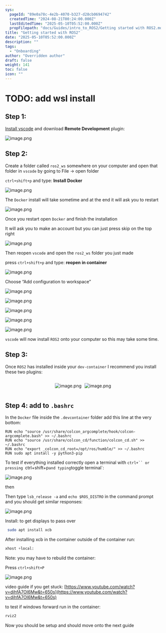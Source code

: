 ```yaml
---
sys:
  pageId: "89e0a78c-4e2b-4070-b327-d28cb0694742"
  createdTime: "2024-08-21T00:24:00.000Z"
  lastEditedTime: "2025-05-10T05:52:00.000Z"
  propFilepath: "docs/Guides/intro_to_ROS2/Getting started with ROS2.md"
title: "Getting started with ROS2"
date: "2025-05-10T05:52:00.000Z"
description: ""
tags:
  - "Onboarding"
author: "Overridden author"
draft: false
weight: 141
toc: false
icon: ""
---
```


# TODO: add wsl install

## Step 1:

[Install vscode](https://code.visualstudio.com/download) and download **Remote Development** plugin:

![image.png](https://prod-files-secure.s3.us-west-2.amazonaws.com/d518164a-d88e-44d1-a4ee-3adb3bd8bce0/efb52993-1881-4a40-b95e-6f020334f022/image.png?X-Amz-Algorithm=AWS4-HMAC-SHA256&X-Amz-Content-Sha256=UNSIGNED-PAYLOAD&X-Amz-Credential=ASIAZI2LB4662BDJC3AN%2F20250610%2Fus-west-2%2Fs3%2Faws4_request&X-Amz-Date=20250610T132621Z&X-Amz-Expires=3600&X-Amz-Security-Token=IQoJb3JpZ2luX2VjEOX%2F%2F%2F%2F%2F%2F%2F%2F%2F%2FwEaCXVzLXdlc3QtMiJHMEUCIQC5fMxvxBtGxsN2%2FSNiJb%2FVuhGamqyJLafVmlMW3kCygQIgTyYIw2F26T1JmJkkcc4hi80WeOkicoumswbIpyt5OhYqiAQIvv%2F%2F%2F%2F%2F%2F%2F%2F%2F%2FARAAGgw2Mzc0MjMxODM4MDUiDKPOqo4ydmF2ad6bCyrcA0uKX5s1eCoYYuQUAhsKLgf6kTglr8Usvn6JVuGENI33nQwcMEAZtP8u%2B3PM2euMlG8j4LFUPPzSrpETrw5ZjCEzzmeeEOTmxJgf%2Ba3dRyXFzQNsYn1QaCAUk7GdqjiCSMNTc4l66k2G1b4SoRMa5vihESGUNFnTTYxpd8yAjgOJ3lWy5wQOU11MTBq6bKNam9k6A%2BQIB8%2Fvni5DQn7EibtfRNQL3Q80I7nKBlZrdUl8oKpJmExjnTE28n83ASrGSIuf8YiOYcwKq3kjfu7x0qvlOXbvJ%2FVOcuXKRQ%2B1b9eu%2BUwQ%2BfCCmFCrt5jit00LohNtiTsdkk1fIbO1jEc83wRqYpCMe6lEwwJS7VfbKfQ9iLNMlsh91RFVHCbSWi%2FdDk7RJt3%2BXsZm%2BK3Mbp4j%2BWzisgb8XeWmfByULUr58anmVIy0ZqkTVdxkpicf6Vf8QNEuZHisMvTT%2Bmz3YvsTaV3Ch9AlUW%2FXNfm7n5XvcoPG3XHeJiTtUH4rD9gfIS2%2BWT1a5%2Bbbp9wRGm1uG5P%2BmRujYdw1AfFV2xcwFGLR%2FbQGROkNbfKNGYkrVQYJISbgM0pb7%2FTaId0%2F2foyDHH9aBnBK34lTX3bpz7JA%2BchTTsKDCmjrg3bxuipwe%2BUMJnRoMIGOqUB9wFka1IU%2Fy4rS4wcf9Z5nMn0YIHjJ0RcFwxl7vuUgthTbg8gfWfE%2B0mHFsd2yNeKWnEvuCo5szdnYir%2Bu79pTpp1eU%2BT849GnCVT%2B723ztkGxGTE00iLCUby%2F0E3RFnPnrOZOKAUzKxLxH75Z6nQD9ePMRej0U%2BOb9Le7Kt1qw3Kex7iXg2CLlUxFHVWbDdF432uMREZ4CmqqKeXqtYsRAaf1g1j&X-Amz-Signature=ebf9f2078c756c6ab2b756504a99ad4a31d8496f5a4a28849cef6a6d43ff3511&X-Amz-SignedHeaders=host&x-id=GetObject)

## Step 2:

Create a folder called `ros2_ws` somewhere on your computer and open that folder in `vscode` by going to File → open folder 

`ctrl+shift+p` and type: **Install Docker**

![image.png](https://prod-files-secure.s3.us-west-2.amazonaws.com/d518164a-d88e-44d1-a4ee-3adb3bd8bce0/2269dc0e-1cd5-47ff-bceb-c04ad9b2eab0/image.png?X-Amz-Algorithm=AWS4-HMAC-SHA256&X-Amz-Content-Sha256=UNSIGNED-PAYLOAD&X-Amz-Credential=ASIAZI2LB4662BDJC3AN%2F20250610%2Fus-west-2%2Fs3%2Faws4_request&X-Amz-Date=20250610T132621Z&X-Amz-Expires=3600&X-Amz-Security-Token=IQoJb3JpZ2luX2VjEOX%2F%2F%2F%2F%2F%2F%2F%2F%2F%2FwEaCXVzLXdlc3QtMiJHMEUCIQC5fMxvxBtGxsN2%2FSNiJb%2FVuhGamqyJLafVmlMW3kCygQIgTyYIw2F26T1JmJkkcc4hi80WeOkicoumswbIpyt5OhYqiAQIvv%2F%2F%2F%2F%2F%2F%2F%2F%2F%2FARAAGgw2Mzc0MjMxODM4MDUiDKPOqo4ydmF2ad6bCyrcA0uKX5s1eCoYYuQUAhsKLgf6kTglr8Usvn6JVuGENI33nQwcMEAZtP8u%2B3PM2euMlG8j4LFUPPzSrpETrw5ZjCEzzmeeEOTmxJgf%2Ba3dRyXFzQNsYn1QaCAUk7GdqjiCSMNTc4l66k2G1b4SoRMa5vihESGUNFnTTYxpd8yAjgOJ3lWy5wQOU11MTBq6bKNam9k6A%2BQIB8%2Fvni5DQn7EibtfRNQL3Q80I7nKBlZrdUl8oKpJmExjnTE28n83ASrGSIuf8YiOYcwKq3kjfu7x0qvlOXbvJ%2FVOcuXKRQ%2B1b9eu%2BUwQ%2BfCCmFCrt5jit00LohNtiTsdkk1fIbO1jEc83wRqYpCMe6lEwwJS7VfbKfQ9iLNMlsh91RFVHCbSWi%2FdDk7RJt3%2BXsZm%2BK3Mbp4j%2BWzisgb8XeWmfByULUr58anmVIy0ZqkTVdxkpicf6Vf8QNEuZHisMvTT%2Bmz3YvsTaV3Ch9AlUW%2FXNfm7n5XvcoPG3XHeJiTtUH4rD9gfIS2%2BWT1a5%2Bbbp9wRGm1uG5P%2BmRujYdw1AfFV2xcwFGLR%2FbQGROkNbfKNGYkrVQYJISbgM0pb7%2FTaId0%2F2foyDHH9aBnBK34lTX3bpz7JA%2BchTTsKDCmjrg3bxuipwe%2BUMJnRoMIGOqUB9wFka1IU%2Fy4rS4wcf9Z5nMn0YIHjJ0RcFwxl7vuUgthTbg8gfWfE%2B0mHFsd2yNeKWnEvuCo5szdnYir%2Bu79pTpp1eU%2BT849GnCVT%2B723ztkGxGTE00iLCUby%2F0E3RFnPnrOZOKAUzKxLxH75Z6nQD9ePMRej0U%2BOb9Le7Kt1qw3Kex7iXg2CLlUxFHVWbDdF432uMREZ4CmqqKeXqtYsRAaf1g1j&X-Amz-Signature=1b04b4034c66e8df791d6bb8764250e057503aa1cbb91791845624a101392d1b&X-Amz-SignedHeaders=host&x-id=GetObject)

The `Docker` install will take sometime and at the end it will ask you to restart

![image.png](https://prod-files-secure.s3.us-west-2.amazonaws.com/d518164a-d88e-44d1-a4ee-3adb3bd8bce0/ed233f78-be33-4b1f-b89c-9c346c0e961e/image.png?X-Amz-Algorithm=AWS4-HMAC-SHA256&X-Amz-Content-Sha256=UNSIGNED-PAYLOAD&X-Amz-Credential=ASIAZI2LB4662BDJC3AN%2F20250610%2Fus-west-2%2Fs3%2Faws4_request&X-Amz-Date=20250610T132621Z&X-Amz-Expires=3600&X-Amz-Security-Token=IQoJb3JpZ2luX2VjEOX%2F%2F%2F%2F%2F%2F%2F%2F%2F%2FwEaCXVzLXdlc3QtMiJHMEUCIQC5fMxvxBtGxsN2%2FSNiJb%2FVuhGamqyJLafVmlMW3kCygQIgTyYIw2F26T1JmJkkcc4hi80WeOkicoumswbIpyt5OhYqiAQIvv%2F%2F%2F%2F%2F%2F%2F%2F%2F%2FARAAGgw2Mzc0MjMxODM4MDUiDKPOqo4ydmF2ad6bCyrcA0uKX5s1eCoYYuQUAhsKLgf6kTglr8Usvn6JVuGENI33nQwcMEAZtP8u%2B3PM2euMlG8j4LFUPPzSrpETrw5ZjCEzzmeeEOTmxJgf%2Ba3dRyXFzQNsYn1QaCAUk7GdqjiCSMNTc4l66k2G1b4SoRMa5vihESGUNFnTTYxpd8yAjgOJ3lWy5wQOU11MTBq6bKNam9k6A%2BQIB8%2Fvni5DQn7EibtfRNQL3Q80I7nKBlZrdUl8oKpJmExjnTE28n83ASrGSIuf8YiOYcwKq3kjfu7x0qvlOXbvJ%2FVOcuXKRQ%2B1b9eu%2BUwQ%2BfCCmFCrt5jit00LohNtiTsdkk1fIbO1jEc83wRqYpCMe6lEwwJS7VfbKfQ9iLNMlsh91RFVHCbSWi%2FdDk7RJt3%2BXsZm%2BK3Mbp4j%2BWzisgb8XeWmfByULUr58anmVIy0ZqkTVdxkpicf6Vf8QNEuZHisMvTT%2Bmz3YvsTaV3Ch9AlUW%2FXNfm7n5XvcoPG3XHeJiTtUH4rD9gfIS2%2BWT1a5%2Bbbp9wRGm1uG5P%2BmRujYdw1AfFV2xcwFGLR%2FbQGROkNbfKNGYkrVQYJISbgM0pb7%2FTaId0%2F2foyDHH9aBnBK34lTX3bpz7JA%2BchTTsKDCmjrg3bxuipwe%2BUMJnRoMIGOqUB9wFka1IU%2Fy4rS4wcf9Z5nMn0YIHjJ0RcFwxl7vuUgthTbg8gfWfE%2B0mHFsd2yNeKWnEvuCo5szdnYir%2Bu79pTpp1eU%2BT849GnCVT%2B723ztkGxGTE00iLCUby%2F0E3RFnPnrOZOKAUzKxLxH75Z6nQD9ePMRej0U%2BOb9Le7Kt1qw3Kex7iXg2CLlUxFHVWbDdF432uMREZ4CmqqKeXqtYsRAaf1g1j&X-Amz-Signature=5e5401c7ba78cf95365f5193c750c16702362e5583cf1600bd884ef21f1e6ad2&X-Amz-SignedHeaders=host&x-id=GetObject)

Once you restart open `Docker` and finish the installation

It will ask you to make an account but you can just press skip on the top right

![image.png](https://prod-files-secure.s3.us-west-2.amazonaws.com/d518164a-d88e-44d1-a4ee-3adb3bd8bce0/21010ad9-1659-4fd9-9f59-9932a09b2a3d/image.png?X-Amz-Algorithm=AWS4-HMAC-SHA256&X-Amz-Content-Sha256=UNSIGNED-PAYLOAD&X-Amz-Credential=ASIAZI2LB4662BDJC3AN%2F20250610%2Fus-west-2%2Fs3%2Faws4_request&X-Amz-Date=20250610T132621Z&X-Amz-Expires=3600&X-Amz-Security-Token=IQoJb3JpZ2luX2VjEOX%2F%2F%2F%2F%2F%2F%2F%2F%2F%2FwEaCXVzLXdlc3QtMiJHMEUCIQC5fMxvxBtGxsN2%2FSNiJb%2FVuhGamqyJLafVmlMW3kCygQIgTyYIw2F26T1JmJkkcc4hi80WeOkicoumswbIpyt5OhYqiAQIvv%2F%2F%2F%2F%2F%2F%2F%2F%2F%2FARAAGgw2Mzc0MjMxODM4MDUiDKPOqo4ydmF2ad6bCyrcA0uKX5s1eCoYYuQUAhsKLgf6kTglr8Usvn6JVuGENI33nQwcMEAZtP8u%2B3PM2euMlG8j4LFUPPzSrpETrw5ZjCEzzmeeEOTmxJgf%2Ba3dRyXFzQNsYn1QaCAUk7GdqjiCSMNTc4l66k2G1b4SoRMa5vihESGUNFnTTYxpd8yAjgOJ3lWy5wQOU11MTBq6bKNam9k6A%2BQIB8%2Fvni5DQn7EibtfRNQL3Q80I7nKBlZrdUl8oKpJmExjnTE28n83ASrGSIuf8YiOYcwKq3kjfu7x0qvlOXbvJ%2FVOcuXKRQ%2B1b9eu%2BUwQ%2BfCCmFCrt5jit00LohNtiTsdkk1fIbO1jEc83wRqYpCMe6lEwwJS7VfbKfQ9iLNMlsh91RFVHCbSWi%2FdDk7RJt3%2BXsZm%2BK3Mbp4j%2BWzisgb8XeWmfByULUr58anmVIy0ZqkTVdxkpicf6Vf8QNEuZHisMvTT%2Bmz3YvsTaV3Ch9AlUW%2FXNfm7n5XvcoPG3XHeJiTtUH4rD9gfIS2%2BWT1a5%2Bbbp9wRGm1uG5P%2BmRujYdw1AfFV2xcwFGLR%2FbQGROkNbfKNGYkrVQYJISbgM0pb7%2FTaId0%2F2foyDHH9aBnBK34lTX3bpz7JA%2BchTTsKDCmjrg3bxuipwe%2BUMJnRoMIGOqUB9wFka1IU%2Fy4rS4wcf9Z5nMn0YIHjJ0RcFwxl7vuUgthTbg8gfWfE%2B0mHFsd2yNeKWnEvuCo5szdnYir%2Bu79pTpp1eU%2BT849GnCVT%2B723ztkGxGTE00iLCUby%2F0E3RFnPnrOZOKAUzKxLxH75Z6nQD9ePMRej0U%2BOb9Le7Kt1qw3Kex7iXg2CLlUxFHVWbDdF432uMREZ4CmqqKeXqtYsRAaf1g1j&X-Amz-Signature=10e4bbf0a6f0da690eae34f332e39fac2bab03097899f9be4ce5b8624593f413&X-Amz-SignedHeaders=host&x-id=GetObject)

Then reopen `vscode` and open the `ros2_ws` folder you just made

press `ctrl+shift+p` and type: **reopen in container**

![image.png](https://prod-files-secure.s3.us-west-2.amazonaws.com/d518164a-d88e-44d1-a4ee-3adb3bd8bce0/4e93b8c2-41ad-488c-8095-c74205196118/image.png?X-Amz-Algorithm=AWS4-HMAC-SHA256&X-Amz-Content-Sha256=UNSIGNED-PAYLOAD&X-Amz-Credential=ASIAZI2LB4662BDJC3AN%2F20250610%2Fus-west-2%2Fs3%2Faws4_request&X-Amz-Date=20250610T132621Z&X-Amz-Expires=3600&X-Amz-Security-Token=IQoJb3JpZ2luX2VjEOX%2F%2F%2F%2F%2F%2F%2F%2F%2F%2FwEaCXVzLXdlc3QtMiJHMEUCIQC5fMxvxBtGxsN2%2FSNiJb%2FVuhGamqyJLafVmlMW3kCygQIgTyYIw2F26T1JmJkkcc4hi80WeOkicoumswbIpyt5OhYqiAQIvv%2F%2F%2F%2F%2F%2F%2F%2F%2F%2FARAAGgw2Mzc0MjMxODM4MDUiDKPOqo4ydmF2ad6bCyrcA0uKX5s1eCoYYuQUAhsKLgf6kTglr8Usvn6JVuGENI33nQwcMEAZtP8u%2B3PM2euMlG8j4LFUPPzSrpETrw5ZjCEzzmeeEOTmxJgf%2Ba3dRyXFzQNsYn1QaCAUk7GdqjiCSMNTc4l66k2G1b4SoRMa5vihESGUNFnTTYxpd8yAjgOJ3lWy5wQOU11MTBq6bKNam9k6A%2BQIB8%2Fvni5DQn7EibtfRNQL3Q80I7nKBlZrdUl8oKpJmExjnTE28n83ASrGSIuf8YiOYcwKq3kjfu7x0qvlOXbvJ%2FVOcuXKRQ%2B1b9eu%2BUwQ%2BfCCmFCrt5jit00LohNtiTsdkk1fIbO1jEc83wRqYpCMe6lEwwJS7VfbKfQ9iLNMlsh91RFVHCbSWi%2FdDk7RJt3%2BXsZm%2BK3Mbp4j%2BWzisgb8XeWmfByULUr58anmVIy0ZqkTVdxkpicf6Vf8QNEuZHisMvTT%2Bmz3YvsTaV3Ch9AlUW%2FXNfm7n5XvcoPG3XHeJiTtUH4rD9gfIS2%2BWT1a5%2Bbbp9wRGm1uG5P%2BmRujYdw1AfFV2xcwFGLR%2FbQGROkNbfKNGYkrVQYJISbgM0pb7%2FTaId0%2F2foyDHH9aBnBK34lTX3bpz7JA%2BchTTsKDCmjrg3bxuipwe%2BUMJnRoMIGOqUB9wFka1IU%2Fy4rS4wcf9Z5nMn0YIHjJ0RcFwxl7vuUgthTbg8gfWfE%2B0mHFsd2yNeKWnEvuCo5szdnYir%2Bu79pTpp1eU%2BT849GnCVT%2B723ztkGxGTE00iLCUby%2F0E3RFnPnrOZOKAUzKxLxH75Z6nQD9ePMRej0U%2BOb9Le7Kt1qw3Kex7iXg2CLlUxFHVWbDdF432uMREZ4CmqqKeXqtYsRAaf1g1j&X-Amz-Signature=44fd5b631314e0a57b462ca3f24e04a3702594207f5781b8c151ec88dfc47d17&X-Amz-SignedHeaders=host&x-id=GetObject)

Choose “Add configuration to workspace”

![image.png](https://prod-files-secure.s3.us-west-2.amazonaws.com/d518164a-d88e-44d1-a4ee-3adb3bd8bce0/9560b282-5060-4989-ba37-97e7b2c22476/image.png?X-Amz-Algorithm=AWS4-HMAC-SHA256&X-Amz-Content-Sha256=UNSIGNED-PAYLOAD&X-Amz-Credential=ASIAZI2LB4662BDJC3AN%2F20250610%2Fus-west-2%2Fs3%2Faws4_request&X-Amz-Date=20250610T132621Z&X-Amz-Expires=3600&X-Amz-Security-Token=IQoJb3JpZ2luX2VjEOX%2F%2F%2F%2F%2F%2F%2F%2F%2F%2FwEaCXVzLXdlc3QtMiJHMEUCIQC5fMxvxBtGxsN2%2FSNiJb%2FVuhGamqyJLafVmlMW3kCygQIgTyYIw2F26T1JmJkkcc4hi80WeOkicoumswbIpyt5OhYqiAQIvv%2F%2F%2F%2F%2F%2F%2F%2F%2F%2FARAAGgw2Mzc0MjMxODM4MDUiDKPOqo4ydmF2ad6bCyrcA0uKX5s1eCoYYuQUAhsKLgf6kTglr8Usvn6JVuGENI33nQwcMEAZtP8u%2B3PM2euMlG8j4LFUPPzSrpETrw5ZjCEzzmeeEOTmxJgf%2Ba3dRyXFzQNsYn1QaCAUk7GdqjiCSMNTc4l66k2G1b4SoRMa5vihESGUNFnTTYxpd8yAjgOJ3lWy5wQOU11MTBq6bKNam9k6A%2BQIB8%2Fvni5DQn7EibtfRNQL3Q80I7nKBlZrdUl8oKpJmExjnTE28n83ASrGSIuf8YiOYcwKq3kjfu7x0qvlOXbvJ%2FVOcuXKRQ%2B1b9eu%2BUwQ%2BfCCmFCrt5jit00LohNtiTsdkk1fIbO1jEc83wRqYpCMe6lEwwJS7VfbKfQ9iLNMlsh91RFVHCbSWi%2FdDk7RJt3%2BXsZm%2BK3Mbp4j%2BWzisgb8XeWmfByULUr58anmVIy0ZqkTVdxkpicf6Vf8QNEuZHisMvTT%2Bmz3YvsTaV3Ch9AlUW%2FXNfm7n5XvcoPG3XHeJiTtUH4rD9gfIS2%2BWT1a5%2Bbbp9wRGm1uG5P%2BmRujYdw1AfFV2xcwFGLR%2FbQGROkNbfKNGYkrVQYJISbgM0pb7%2FTaId0%2F2foyDHH9aBnBK34lTX3bpz7JA%2BchTTsKDCmjrg3bxuipwe%2BUMJnRoMIGOqUB9wFka1IU%2Fy4rS4wcf9Z5nMn0YIHjJ0RcFwxl7vuUgthTbg8gfWfE%2B0mHFsd2yNeKWnEvuCo5szdnYir%2Bu79pTpp1eU%2BT849GnCVT%2B723ztkGxGTE00iLCUby%2F0E3RFnPnrOZOKAUzKxLxH75Z6nQD9ePMRej0U%2BOb9Le7Kt1qw3Kex7iXg2CLlUxFHVWbDdF432uMREZ4CmqqKeXqtYsRAaf1g1j&X-Amz-Signature=a56eae83ad6927a916bc220123f45c1091eb71ebcc1424953e161ba53e0786e9&X-Amz-SignedHeaders=host&x-id=GetObject)

![image.png](https://prod-files-secure.s3.us-west-2.amazonaws.com/d518164a-d88e-44d1-a4ee-3adb3bd8bce0/2ee63f81-886b-48e8-a553-dc6e5eac99e4/image.png?X-Amz-Algorithm=AWS4-HMAC-SHA256&X-Amz-Content-Sha256=UNSIGNED-PAYLOAD&X-Amz-Credential=ASIAZI2LB4662BDJC3AN%2F20250610%2Fus-west-2%2Fs3%2Faws4_request&X-Amz-Date=20250610T132621Z&X-Amz-Expires=3600&X-Amz-Security-Token=IQoJb3JpZ2luX2VjEOX%2F%2F%2F%2F%2F%2F%2F%2F%2F%2FwEaCXVzLXdlc3QtMiJHMEUCIQC5fMxvxBtGxsN2%2FSNiJb%2FVuhGamqyJLafVmlMW3kCygQIgTyYIw2F26T1JmJkkcc4hi80WeOkicoumswbIpyt5OhYqiAQIvv%2F%2F%2F%2F%2F%2F%2F%2F%2F%2FARAAGgw2Mzc0MjMxODM4MDUiDKPOqo4ydmF2ad6bCyrcA0uKX5s1eCoYYuQUAhsKLgf6kTglr8Usvn6JVuGENI33nQwcMEAZtP8u%2B3PM2euMlG8j4LFUPPzSrpETrw5ZjCEzzmeeEOTmxJgf%2Ba3dRyXFzQNsYn1QaCAUk7GdqjiCSMNTc4l66k2G1b4SoRMa5vihESGUNFnTTYxpd8yAjgOJ3lWy5wQOU11MTBq6bKNam9k6A%2BQIB8%2Fvni5DQn7EibtfRNQL3Q80I7nKBlZrdUl8oKpJmExjnTE28n83ASrGSIuf8YiOYcwKq3kjfu7x0qvlOXbvJ%2FVOcuXKRQ%2B1b9eu%2BUwQ%2BfCCmFCrt5jit00LohNtiTsdkk1fIbO1jEc83wRqYpCMe6lEwwJS7VfbKfQ9iLNMlsh91RFVHCbSWi%2FdDk7RJt3%2BXsZm%2BK3Mbp4j%2BWzisgb8XeWmfByULUr58anmVIy0ZqkTVdxkpicf6Vf8QNEuZHisMvTT%2Bmz3YvsTaV3Ch9AlUW%2FXNfm7n5XvcoPG3XHeJiTtUH4rD9gfIS2%2BWT1a5%2Bbbp9wRGm1uG5P%2BmRujYdw1AfFV2xcwFGLR%2FbQGROkNbfKNGYkrVQYJISbgM0pb7%2FTaId0%2F2foyDHH9aBnBK34lTX3bpz7JA%2BchTTsKDCmjrg3bxuipwe%2BUMJnRoMIGOqUB9wFka1IU%2Fy4rS4wcf9Z5nMn0YIHjJ0RcFwxl7vuUgthTbg8gfWfE%2B0mHFsd2yNeKWnEvuCo5szdnYir%2Bu79pTpp1eU%2BT849GnCVT%2B723ztkGxGTE00iLCUby%2F0E3RFnPnrOZOKAUzKxLxH75Z6nQD9ePMRej0U%2BOb9Le7Kt1qw3Kex7iXg2CLlUxFHVWbDdF432uMREZ4CmqqKeXqtYsRAaf1g1j&X-Amz-Signature=eef39cb6c98e5c287c3afb5950b79e85b309b16cd75dcbff8e1dafb07e70aa50&X-Amz-SignedHeaders=host&x-id=GetObject)

![image.png](https://prod-files-secure.s3.us-west-2.amazonaws.com/d518164a-d88e-44d1-a4ee-3adb3bd8bce0/ae1580b2-b048-407e-aed9-b584224a7a04/image.png?X-Amz-Algorithm=AWS4-HMAC-SHA256&X-Amz-Content-Sha256=UNSIGNED-PAYLOAD&X-Amz-Credential=ASIAZI2LB4662BDJC3AN%2F20250610%2Fus-west-2%2Fs3%2Faws4_request&X-Amz-Date=20250610T132621Z&X-Amz-Expires=3600&X-Amz-Security-Token=IQoJb3JpZ2luX2VjEOX%2F%2F%2F%2F%2F%2F%2F%2F%2F%2FwEaCXVzLXdlc3QtMiJHMEUCIQC5fMxvxBtGxsN2%2FSNiJb%2FVuhGamqyJLafVmlMW3kCygQIgTyYIw2F26T1JmJkkcc4hi80WeOkicoumswbIpyt5OhYqiAQIvv%2F%2F%2F%2F%2F%2F%2F%2F%2F%2FARAAGgw2Mzc0MjMxODM4MDUiDKPOqo4ydmF2ad6bCyrcA0uKX5s1eCoYYuQUAhsKLgf6kTglr8Usvn6JVuGENI33nQwcMEAZtP8u%2B3PM2euMlG8j4LFUPPzSrpETrw5ZjCEzzmeeEOTmxJgf%2Ba3dRyXFzQNsYn1QaCAUk7GdqjiCSMNTc4l66k2G1b4SoRMa5vihESGUNFnTTYxpd8yAjgOJ3lWy5wQOU11MTBq6bKNam9k6A%2BQIB8%2Fvni5DQn7EibtfRNQL3Q80I7nKBlZrdUl8oKpJmExjnTE28n83ASrGSIuf8YiOYcwKq3kjfu7x0qvlOXbvJ%2FVOcuXKRQ%2B1b9eu%2BUwQ%2BfCCmFCrt5jit00LohNtiTsdkk1fIbO1jEc83wRqYpCMe6lEwwJS7VfbKfQ9iLNMlsh91RFVHCbSWi%2FdDk7RJt3%2BXsZm%2BK3Mbp4j%2BWzisgb8XeWmfByULUr58anmVIy0ZqkTVdxkpicf6Vf8QNEuZHisMvTT%2Bmz3YvsTaV3Ch9AlUW%2FXNfm7n5XvcoPG3XHeJiTtUH4rD9gfIS2%2BWT1a5%2Bbbp9wRGm1uG5P%2BmRujYdw1AfFV2xcwFGLR%2FbQGROkNbfKNGYkrVQYJISbgM0pb7%2FTaId0%2F2foyDHH9aBnBK34lTX3bpz7JA%2BchTTsKDCmjrg3bxuipwe%2BUMJnRoMIGOqUB9wFka1IU%2Fy4rS4wcf9Z5nMn0YIHjJ0RcFwxl7vuUgthTbg8gfWfE%2B0mHFsd2yNeKWnEvuCo5szdnYir%2Bu79pTpp1eU%2BT849GnCVT%2B723ztkGxGTE00iLCUby%2F0E3RFnPnrOZOKAUzKxLxH75Z6nQD9ePMRej0U%2BOb9Le7Kt1qw3Kex7iXg2CLlUxFHVWbDdF432uMREZ4CmqqKeXqtYsRAaf1g1j&X-Amz-Signature=dcd5ebc3eb8fe546be839969e29bc5880c8feaeaa5ff9390bc35c2a53b159ccb&X-Amz-SignedHeaders=host&x-id=GetObject)

![image.png](https://prod-files-secure.s3.us-west-2.amazonaws.com/d518164a-d88e-44d1-a4ee-3adb3bd8bce0/53255b28-f75e-430f-b9e3-c0ac8577e42b/image.png?X-Amz-Algorithm=AWS4-HMAC-SHA256&X-Amz-Content-Sha256=UNSIGNED-PAYLOAD&X-Amz-Credential=ASIAZI2LB4662BDJC3AN%2F20250610%2Fus-west-2%2Fs3%2Faws4_request&X-Amz-Date=20250610T132621Z&X-Amz-Expires=3600&X-Amz-Security-Token=IQoJb3JpZ2luX2VjEOX%2F%2F%2F%2F%2F%2F%2F%2F%2F%2FwEaCXVzLXdlc3QtMiJHMEUCIQC5fMxvxBtGxsN2%2FSNiJb%2FVuhGamqyJLafVmlMW3kCygQIgTyYIw2F26T1JmJkkcc4hi80WeOkicoumswbIpyt5OhYqiAQIvv%2F%2F%2F%2F%2F%2F%2F%2F%2F%2FARAAGgw2Mzc0MjMxODM4MDUiDKPOqo4ydmF2ad6bCyrcA0uKX5s1eCoYYuQUAhsKLgf6kTglr8Usvn6JVuGENI33nQwcMEAZtP8u%2B3PM2euMlG8j4LFUPPzSrpETrw5ZjCEzzmeeEOTmxJgf%2Ba3dRyXFzQNsYn1QaCAUk7GdqjiCSMNTc4l66k2G1b4SoRMa5vihESGUNFnTTYxpd8yAjgOJ3lWy5wQOU11MTBq6bKNam9k6A%2BQIB8%2Fvni5DQn7EibtfRNQL3Q80I7nKBlZrdUl8oKpJmExjnTE28n83ASrGSIuf8YiOYcwKq3kjfu7x0qvlOXbvJ%2FVOcuXKRQ%2B1b9eu%2BUwQ%2BfCCmFCrt5jit00LohNtiTsdkk1fIbO1jEc83wRqYpCMe6lEwwJS7VfbKfQ9iLNMlsh91RFVHCbSWi%2FdDk7RJt3%2BXsZm%2BK3Mbp4j%2BWzisgb8XeWmfByULUr58anmVIy0ZqkTVdxkpicf6Vf8QNEuZHisMvTT%2Bmz3YvsTaV3Ch9AlUW%2FXNfm7n5XvcoPG3XHeJiTtUH4rD9gfIS2%2BWT1a5%2Bbbp9wRGm1uG5P%2BmRujYdw1AfFV2xcwFGLR%2FbQGROkNbfKNGYkrVQYJISbgM0pb7%2FTaId0%2F2foyDHH9aBnBK34lTX3bpz7JA%2BchTTsKDCmjrg3bxuipwe%2BUMJnRoMIGOqUB9wFka1IU%2Fy4rS4wcf9Z5nMn0YIHjJ0RcFwxl7vuUgthTbg8gfWfE%2B0mHFsd2yNeKWnEvuCo5szdnYir%2Bu79pTpp1eU%2BT849GnCVT%2B723ztkGxGTE00iLCUby%2F0E3RFnPnrOZOKAUzKxLxH75Z6nQD9ePMRej0U%2BOb9Le7Kt1qw3Kex7iXg2CLlUxFHVWbDdF432uMREZ4CmqqKeXqtYsRAaf1g1j&X-Amz-Signature=b2a1249fc822809b89b84919a0d91df916663c98bfffc21bacffd833092e4981&X-Amz-SignedHeaders=host&x-id=GetObject)

![image.png](https://prod-files-secure.s3.us-west-2.amazonaws.com/d518164a-d88e-44d1-a4ee-3adb3bd8bce0/7c562767-5af9-4ffb-97d1-327bcdf4ee00/image.png?X-Amz-Algorithm=AWS4-HMAC-SHA256&X-Amz-Content-Sha256=UNSIGNED-PAYLOAD&X-Amz-Credential=ASIAZI2LB4662BDJC3AN%2F20250610%2Fus-west-2%2Fs3%2Faws4_request&X-Amz-Date=20250610T132621Z&X-Amz-Expires=3600&X-Amz-Security-Token=IQoJb3JpZ2luX2VjEOX%2F%2F%2F%2F%2F%2F%2F%2F%2F%2FwEaCXVzLXdlc3QtMiJHMEUCIQC5fMxvxBtGxsN2%2FSNiJb%2FVuhGamqyJLafVmlMW3kCygQIgTyYIw2F26T1JmJkkcc4hi80WeOkicoumswbIpyt5OhYqiAQIvv%2F%2F%2F%2F%2F%2F%2F%2F%2F%2FARAAGgw2Mzc0MjMxODM4MDUiDKPOqo4ydmF2ad6bCyrcA0uKX5s1eCoYYuQUAhsKLgf6kTglr8Usvn6JVuGENI33nQwcMEAZtP8u%2B3PM2euMlG8j4LFUPPzSrpETrw5ZjCEzzmeeEOTmxJgf%2Ba3dRyXFzQNsYn1QaCAUk7GdqjiCSMNTc4l66k2G1b4SoRMa5vihESGUNFnTTYxpd8yAjgOJ3lWy5wQOU11MTBq6bKNam9k6A%2BQIB8%2Fvni5DQn7EibtfRNQL3Q80I7nKBlZrdUl8oKpJmExjnTE28n83ASrGSIuf8YiOYcwKq3kjfu7x0qvlOXbvJ%2FVOcuXKRQ%2B1b9eu%2BUwQ%2BfCCmFCrt5jit00LohNtiTsdkk1fIbO1jEc83wRqYpCMe6lEwwJS7VfbKfQ9iLNMlsh91RFVHCbSWi%2FdDk7RJt3%2BXsZm%2BK3Mbp4j%2BWzisgb8XeWmfByULUr58anmVIy0ZqkTVdxkpicf6Vf8QNEuZHisMvTT%2Bmz3YvsTaV3Ch9AlUW%2FXNfm7n5XvcoPG3XHeJiTtUH4rD9gfIS2%2BWT1a5%2Bbbp9wRGm1uG5P%2BmRujYdw1AfFV2xcwFGLR%2FbQGROkNbfKNGYkrVQYJISbgM0pb7%2FTaId0%2F2foyDHH9aBnBK34lTX3bpz7JA%2BchTTsKDCmjrg3bxuipwe%2BUMJnRoMIGOqUB9wFka1IU%2Fy4rS4wcf9Z5nMn0YIHjJ0RcFwxl7vuUgthTbg8gfWfE%2B0mHFsd2yNeKWnEvuCo5szdnYir%2Bu79pTpp1eU%2BT849GnCVT%2B723ztkGxGTE00iLCUby%2F0E3RFnPnrOZOKAUzKxLxH75Z6nQD9ePMRej0U%2BOb9Le7Kt1qw3Kex7iXg2CLlUxFHVWbDdF432uMREZ4CmqqKeXqtYsRAaf1g1j&X-Amz-Signature=4fa97fee63f36b50f5e2976cc838dc8cca7ef4931d9c644c02d33415167a2b7b&X-Amz-SignedHeaders=host&x-id=GetObject)

`vscode` will now install `ROS2` onto your computer so this may take some time.

## Step 3:

Once `ROS2` has installed inside your `dev-container` I recommend you install these two plugins:

<div style="display: flex;flex-direction: row; column-gap:10px; max-width: 630px;justify-content: center;">
<div>

![image.png](https://prod-files-secure.s3.us-west-2.amazonaws.com/d518164a-d88e-44d1-a4ee-3adb3bd8bce0/3fc3d550-5a54-4ba1-ba6b-faa01cdb7369/image.png?X-Amz-Algorithm=AWS4-HMAC-SHA256&X-Amz-Content-Sha256=UNSIGNED-PAYLOAD&X-Amz-Credential=ASIAZI2LB466UBCJHDUR%2F20250610%2Fus-west-2%2Fs3%2Faws4_request&X-Amz-Date=20250610T132624Z&X-Amz-Expires=3600&X-Amz-Security-Token=IQoJb3JpZ2luX2VjEOT%2F%2F%2F%2F%2F%2F%2F%2F%2F%2FwEaCXVzLXdlc3QtMiJHMEUCIEz2rW0t1Yh6QJj3EZIxtpKPHrHHgTat3dMiiX1SyGPnAiEAvZOB7a3y0rc5YRA2M48nU5nC8r%2FUZeeiapMDDPy4%2B54qiAQIvf%2F%2F%2F%2F%2F%2F%2F%2F%2F%2FARAAGgw2Mzc0MjMxODM4MDUiDM0rRqERpBHsyHov%2FircA5tsBpM%2BVqGt5TS0RRfBC4rQe%2BAyVmex%2BYCDBRJ8POLhYDL9wAKfBcfzeo1cwpB1sDVsaz3dZ8iRH4LOHTX0NI1lUj5tjCNFA8LJri2XxA08W%2BnA%2Foiw37fyteusIdoSgpNDj%2FzrXbLnt9HliVq6igu9s1gshY57fQE9wL6xUF8KrOq0ttpXwMt4L6VHERuSxem91Z%2F2EGcgfPuK2TDF9H9pslzlqPFNlUNHus69ytXoXfEJl1oxXOIBbYTqQp6Yl6gwTxG6czl%2F4FLZMWeomXtuaMUAxCEiVO1SMOuoSswFlfQGIWrIzUmgPb77PZ68sNkrFeZF2eXQN3fJN9SjFuZoSD5OI63zbrh%2BXgOlRLE6F7I48eu5zicAMtPwlKuvFSrsXXHSqZF4OANAmOfF5l94lWg3t4amOSfjByfAh7Fk462M85J8aARs4b1iaYEIDh82x%2FQbXFdCuPOi645R9SZpBGn3VQNC1USd1mXvWV2w3TrG85Xgs%2FzkkxC88QzW19bPG2qTEkG21r8jUgwENBbW839Q%2B321ohhrddMRV0%2BFcXzBzvX7xzkse8hWlPUQnBphL7SAzVceJEF0bVWtFIrHYCyF1nqbTPKgd4sfdiE7TBhC6Ke62Tq3ibwaMPvAoMIGOqUB%2BCG%2BZxiWgCMmnv03WB%2BnOaZmwx4DpyUbiCJisukdr69x9L2QuKAz9hHmqvmk6vcFx%2B%2FJiDOq%2B4YMLKriOA7%2Be5fxAVv%2FkSHt3JBYGS0GJaYKiZaoPGmZNzfoCRyHAL0fucwiBVuzNaBINnaxtsaUX2lqV41FNK1aaD63SNrWDUCEli4k2ObUXrsw5pE5oE3n98Mx6589u65Egs2SPBXG2Fh5USBa&X-Amz-Signature=e0cf2e68220e27261f784b4d4c3bc0bf0942b74ad6c672e90013cdbcea8e7327&X-Amz-SignedHeaders=host&x-id=GetObject)

</div>
<div>

![image.png](https://prod-files-secure.s3.us-west-2.amazonaws.com/d518164a-d88e-44d1-a4ee-3adb3bd8bce0/d994cc66-13c2-4093-a5a3-f84cf4601a82/image.png?X-Amz-Algorithm=AWS4-HMAC-SHA256&X-Amz-Content-Sha256=UNSIGNED-PAYLOAD&X-Amz-Credential=ASIAZI2LB466RRAREJZX%2F20250610%2Fus-west-2%2Fs3%2Faws4_request&X-Amz-Date=20250610T132625Z&X-Amz-Expires=3600&X-Amz-Security-Token=IQoJb3JpZ2luX2VjEOT%2F%2F%2F%2F%2F%2F%2F%2F%2F%2FwEaCXVzLXdlc3QtMiJHMEUCIQD3emsW8H%2BaH0dM%2FAlfjGaZ9UUX3ugQ4J9HFtBe4s%2BAywIgXB0JxwcUuW4qPx7vsL64%2BCCDMFmPJnZnYjlPb7Q%2FYoUqiAQIvf%2F%2F%2F%2F%2F%2F%2F%2F%2F%2FARAAGgw2Mzc0MjMxODM4MDUiDGjxb6iMihschix6rircA93RiA7xSC3TFUskiKQPFIsvC6%2Bw%2B90vtUiC8spF8FpKda5P1mZK%2FxExAJ9jtmFlHeSjxqcqQKwvq5y53xbwIoGlcWfC0D6lEDgJjV834mutuLNEbTkes8GYK9kDPP%2Fdp%2B0hVMWDtRftHAGXOVxq%2FqoLKKkQKnHA5mYB%2FTu1kPNYAHNCuapWQZQMcBPMtHEzoJYl3GKsgws6eSnjUugWEBAFcem1KOzksFQjw9ovGm2btfH%2BIffqIthbtkp9TU2xgkMxyhT0mxwOgshF%2BpPo71teBnApFky5U4%2BU2nHgIg6qIX1G9Bf3quSUUE%2Ftu9OM%2Bz7i9GX1t0Xj6hEe0pWFhntb1%2FivU8WKcdLPnTXTu6xll27hcXq%2FqEstji9e%2BBxyGwoxCfpf2u62qyM80H%2FJUlizVMP3r7bkJ2Wzd7S%2FFu%2BlKn2Al3CE5Pu2f3D5jBkAXy0gC%2FBBmQxIJu2Ohq8YvEdfAwmRWes36XTcM1BTiPbXro%2FqvvNjRcOXNkHY5lRcaUkkWydr%2FZe2XKifTJPL39OPv5SGMOTP7e9dlYGhnRfcyVGo9QvUYmNPqoCbkatijvpu8qd10Uy7sFx53ps57Z%2BwuL0Vt0SjTIOxHVlNNzMlbFRGf44PxN%2Ba2cnyMMW%2BoMIGOqUB2Nka8WwF5j9FXoLX1kS9l408k7%2FDczcoUuQHJ7EG4EgC9OWHAJB%2BU3WzF99RW%2BvK1sGH3OJjn%2BzUYADi%2BOHgkwEPDGI3bixl8Exq%2F34CGCrjmAhr6Btqprm7VfJ583UL6xUixB36yXSXNTFG1U0e5LvdfjzkNmaq2sey1u4BtMrB2I3dXyYH%2BqLY39D8zFuqXyBm3EIB6%2FsOYkihHpqda51GjF%2BI&X-Amz-Signature=831c627344d28662bb9394bc0d4cecc56089b3fb9d40460abf857b278bc7cd53&X-Amz-SignedHeaders=host&x-id=GetObject)

</div>
</div>

## Step 4: add to `.bashrc`

In the `Docker` file inside the `.devcontainer` folder add this line at the very bottom: 

```docker
RUN echo "source /usr/share/colcon_argcomplete/hook/colcon-argcomplete.bash" >> ~/.bashrc
RUN echo "source /usr/share/colcon_cd/function/colcon_cd.sh" >> ~/.bashrc
RUN echo "export _colcon_cd_root=/opt/ros/humble/" >> ~/.bashrc
RUN sudo apt install -y python3-pip 
```

To test if everything installed correctly open a terminal with `ctrl+`` or pressing `ctrl+shift+p` and typing `toggle terminal`:

![image.png](https://prod-files-secure.s3.us-west-2.amazonaws.com/d518164a-d88e-44d1-a4ee-3adb3bd8bce0/6a4943d8-b04e-4c02-9a58-775f3384d1a5/image.png?X-Amz-Algorithm=AWS4-HMAC-SHA256&X-Amz-Content-Sha256=UNSIGNED-PAYLOAD&X-Amz-Credential=ASIAZI2LB4662BDJC3AN%2F20250610%2Fus-west-2%2Fs3%2Faws4_request&X-Amz-Date=20250610T132621Z&X-Amz-Expires=3600&X-Amz-Security-Token=IQoJb3JpZ2luX2VjEOX%2F%2F%2F%2F%2F%2F%2F%2F%2F%2FwEaCXVzLXdlc3QtMiJHMEUCIQC5fMxvxBtGxsN2%2FSNiJb%2FVuhGamqyJLafVmlMW3kCygQIgTyYIw2F26T1JmJkkcc4hi80WeOkicoumswbIpyt5OhYqiAQIvv%2F%2F%2F%2F%2F%2F%2F%2F%2F%2FARAAGgw2Mzc0MjMxODM4MDUiDKPOqo4ydmF2ad6bCyrcA0uKX5s1eCoYYuQUAhsKLgf6kTglr8Usvn6JVuGENI33nQwcMEAZtP8u%2B3PM2euMlG8j4LFUPPzSrpETrw5ZjCEzzmeeEOTmxJgf%2Ba3dRyXFzQNsYn1QaCAUk7GdqjiCSMNTc4l66k2G1b4SoRMa5vihESGUNFnTTYxpd8yAjgOJ3lWy5wQOU11MTBq6bKNam9k6A%2BQIB8%2Fvni5DQn7EibtfRNQL3Q80I7nKBlZrdUl8oKpJmExjnTE28n83ASrGSIuf8YiOYcwKq3kjfu7x0qvlOXbvJ%2FVOcuXKRQ%2B1b9eu%2BUwQ%2BfCCmFCrt5jit00LohNtiTsdkk1fIbO1jEc83wRqYpCMe6lEwwJS7VfbKfQ9iLNMlsh91RFVHCbSWi%2FdDk7RJt3%2BXsZm%2BK3Mbp4j%2BWzisgb8XeWmfByULUr58anmVIy0ZqkTVdxkpicf6Vf8QNEuZHisMvTT%2Bmz3YvsTaV3Ch9AlUW%2FXNfm7n5XvcoPG3XHeJiTtUH4rD9gfIS2%2BWT1a5%2Bbbp9wRGm1uG5P%2BmRujYdw1AfFV2xcwFGLR%2FbQGROkNbfKNGYkrVQYJISbgM0pb7%2FTaId0%2F2foyDHH9aBnBK34lTX3bpz7JA%2BchTTsKDCmjrg3bxuipwe%2BUMJnRoMIGOqUB9wFka1IU%2Fy4rS4wcf9Z5nMn0YIHjJ0RcFwxl7vuUgthTbg8gfWfE%2B0mHFsd2yNeKWnEvuCo5szdnYir%2Bu79pTpp1eU%2BT849GnCVT%2B723ztkGxGTE00iLCUby%2F0E3RFnPnrOZOKAUzKxLxH75Z6nQD9ePMRej0U%2BOb9Le7Kt1qw3Kex7iXg2CLlUxFHVWbDdF432uMREZ4CmqqKeXqtYsRAaf1g1j&X-Amz-Signature=6132c472b6b72bbdcb7694b5efd47fa642166aac1dbc2d8a97e18713d1e05275&X-Amz-SignedHeaders=host&x-id=GetObject)

then 

Then type `lsb_release -a` and `echo $ROS_DISTRO` in the command prompt and you should get similar responses:

![image.png](https://prod-files-secure.s3.us-west-2.amazonaws.com/d518164a-d88e-44d1-a4ee-3adb3bd8bce0/3e635dec-a805-4e85-8b9e-d000e5b71a4e/image.png?X-Amz-Algorithm=AWS4-HMAC-SHA256&X-Amz-Content-Sha256=UNSIGNED-PAYLOAD&X-Amz-Credential=ASIAZI2LB4662BDJC3AN%2F20250610%2Fus-west-2%2Fs3%2Faws4_request&X-Amz-Date=20250610T132621Z&X-Amz-Expires=3600&X-Amz-Security-Token=IQoJb3JpZ2luX2VjEOX%2F%2F%2F%2F%2F%2F%2F%2F%2F%2FwEaCXVzLXdlc3QtMiJHMEUCIQC5fMxvxBtGxsN2%2FSNiJb%2FVuhGamqyJLafVmlMW3kCygQIgTyYIw2F26T1JmJkkcc4hi80WeOkicoumswbIpyt5OhYqiAQIvv%2F%2F%2F%2F%2F%2F%2F%2F%2F%2FARAAGgw2Mzc0MjMxODM4MDUiDKPOqo4ydmF2ad6bCyrcA0uKX5s1eCoYYuQUAhsKLgf6kTglr8Usvn6JVuGENI33nQwcMEAZtP8u%2B3PM2euMlG8j4LFUPPzSrpETrw5ZjCEzzmeeEOTmxJgf%2Ba3dRyXFzQNsYn1QaCAUk7GdqjiCSMNTc4l66k2G1b4SoRMa5vihESGUNFnTTYxpd8yAjgOJ3lWy5wQOU11MTBq6bKNam9k6A%2BQIB8%2Fvni5DQn7EibtfRNQL3Q80I7nKBlZrdUl8oKpJmExjnTE28n83ASrGSIuf8YiOYcwKq3kjfu7x0qvlOXbvJ%2FVOcuXKRQ%2B1b9eu%2BUwQ%2BfCCmFCrt5jit00LohNtiTsdkk1fIbO1jEc83wRqYpCMe6lEwwJS7VfbKfQ9iLNMlsh91RFVHCbSWi%2FdDk7RJt3%2BXsZm%2BK3Mbp4j%2BWzisgb8XeWmfByULUr58anmVIy0ZqkTVdxkpicf6Vf8QNEuZHisMvTT%2Bmz3YvsTaV3Ch9AlUW%2FXNfm7n5XvcoPG3XHeJiTtUH4rD9gfIS2%2BWT1a5%2Bbbp9wRGm1uG5P%2BmRujYdw1AfFV2xcwFGLR%2FbQGROkNbfKNGYkrVQYJISbgM0pb7%2FTaId0%2F2foyDHH9aBnBK34lTX3bpz7JA%2BchTTsKDCmjrg3bxuipwe%2BUMJnRoMIGOqUB9wFka1IU%2Fy4rS4wcf9Z5nMn0YIHjJ0RcFwxl7vuUgthTbg8gfWfE%2B0mHFsd2yNeKWnEvuCo5szdnYir%2Bu79pTpp1eU%2BT849GnCVT%2B723ztkGxGTE00iLCUby%2F0E3RFnPnrOZOKAUzKxLxH75Z6nQD9ePMRej0U%2BOb9Le7Kt1qw3Kex7iXg2CLlUxFHVWbDdF432uMREZ4CmqqKeXqtYsRAaf1g1j&X-Amz-Signature=74e44b39af32a7ad445020482e2d47055aa908b777a0ae88bae5006053b34d08&X-Amz-SignedHeaders=host&x-id=GetObject)

Install:  to get displays to pass over

```bash
 sudo apt install xcb
```

After installing xcb in the container outside of the container run:

```python
xhost +local:
```

Note: you may have to rebuild the container:

Press `ctrl+shift+P`

![image.png](https://prod-files-secure.s3.us-west-2.amazonaws.com/d518164a-d88e-44d1-a4ee-3adb3bd8bce0/6c2be660-2618-4c38-9c26-53554f7a0b7b/image.png?X-Amz-Algorithm=AWS4-HMAC-SHA256&X-Amz-Content-Sha256=UNSIGNED-PAYLOAD&X-Amz-Credential=ASIAZI2LB4662BDJC3AN%2F20250610%2Fus-west-2%2Fs3%2Faws4_request&X-Amz-Date=20250610T132621Z&X-Amz-Expires=3600&X-Amz-Security-Token=IQoJb3JpZ2luX2VjEOX%2F%2F%2F%2F%2F%2F%2F%2F%2F%2FwEaCXVzLXdlc3QtMiJHMEUCIQC5fMxvxBtGxsN2%2FSNiJb%2FVuhGamqyJLafVmlMW3kCygQIgTyYIw2F26T1JmJkkcc4hi80WeOkicoumswbIpyt5OhYqiAQIvv%2F%2F%2F%2F%2F%2F%2F%2F%2F%2FARAAGgw2Mzc0MjMxODM4MDUiDKPOqo4ydmF2ad6bCyrcA0uKX5s1eCoYYuQUAhsKLgf6kTglr8Usvn6JVuGENI33nQwcMEAZtP8u%2B3PM2euMlG8j4LFUPPzSrpETrw5ZjCEzzmeeEOTmxJgf%2Ba3dRyXFzQNsYn1QaCAUk7GdqjiCSMNTc4l66k2G1b4SoRMa5vihESGUNFnTTYxpd8yAjgOJ3lWy5wQOU11MTBq6bKNam9k6A%2BQIB8%2Fvni5DQn7EibtfRNQL3Q80I7nKBlZrdUl8oKpJmExjnTE28n83ASrGSIuf8YiOYcwKq3kjfu7x0qvlOXbvJ%2FVOcuXKRQ%2B1b9eu%2BUwQ%2BfCCmFCrt5jit00LohNtiTsdkk1fIbO1jEc83wRqYpCMe6lEwwJS7VfbKfQ9iLNMlsh91RFVHCbSWi%2FdDk7RJt3%2BXsZm%2BK3Mbp4j%2BWzisgb8XeWmfByULUr58anmVIy0ZqkTVdxkpicf6Vf8QNEuZHisMvTT%2Bmz3YvsTaV3Ch9AlUW%2FXNfm7n5XvcoPG3XHeJiTtUH4rD9gfIS2%2BWT1a5%2Bbbp9wRGm1uG5P%2BmRujYdw1AfFV2xcwFGLR%2FbQGROkNbfKNGYkrVQYJISbgM0pb7%2FTaId0%2F2foyDHH9aBnBK34lTX3bpz7JA%2BchTTsKDCmjrg3bxuipwe%2BUMJnRoMIGOqUB9wFka1IU%2Fy4rS4wcf9Z5nMn0YIHjJ0RcFwxl7vuUgthTbg8gfWfE%2B0mHFsd2yNeKWnEvuCo5szdnYir%2Bu79pTpp1eU%2BT849GnCVT%2B723ztkGxGTE00iLCUby%2F0E3RFnPnrOZOKAUzKxLxH75Z6nQD9ePMRej0U%2BOb9Le7Kt1qw3Kex7iXg2CLlUxFHVWbDdF432uMREZ4CmqqKeXqtYsRAaf1g1j&X-Amz-Signature=7b7849c39496d05293cf081e50b98a58bbf148818ee38bb883643c6295a2a842&X-Amz-SignedHeaders=host&x-id=GetObject)

video guide if you get stuck: [https://www.youtube.com/watch?v=dihfA7Ol6Mw&t=650s](https://www.youtube.com/watch?v=dihfA7Ol6Mw&t=650s)

to test if windows forward run in the container:

```bash
rviz2
```

Now you should be setup and should move onto the next guide 
